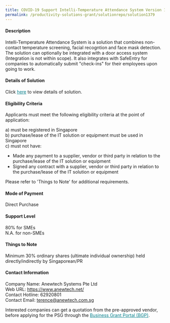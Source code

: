 ```yaml
---
title: COVID-19 Support Intelli-Temperature Attendance System Version 1.0.3-Package D (Cloud - 1 unit)
permalink: /productivity-solutions-grant/solutionrepo/solution1379
---
```


#### Description

Intelli-Temperature Attendance System is a solution that combines non-contact temperature screening, facial recogntion and face mask detection. The solution can optionally be integrated with a door access system (Integration is not within scope). It also integrates with SafeEntry for companies to automatically submit "check-ins" for their employees upon going to work.

#### Details of Solution

Click <a href='https://govassist.gobusiness.gov.sg/images/psg/Desensitised_Anewtech_Systems_Annex_3_Part_4.pdf' style='color:#037e8a'>here</a> to view details of solution.

#### Eligibility Criteria

Applicants must meet the following eligibility criteria at the point of application:

a) must be registered in Singapore <br>
b) purchase/lease of the IT solution or equipment must be used in Singapore <br>
c) must not have:
- Made any payment to a supplier, vendor or third party in relation to the purchase/lease of the IT solution or equipment
- Signed any contract with a supplier, vendor or third party in relation to the purchase/lease of the IT solution or equipment

Please refer to 'Things to Note' for additional requirements.

#### Mode of Payment
Direct Purchase

#### Support Level
80% for SMEs <br>
N.A. for non-SMEs

#### Things to Note
Minimum 30% ordinary shares (ultimate individual ownership) held directly/indirectly by Singaporean/PR

#### Contact Information
Company Name: Anewtech Systems Pte Ltd<br>Web URL: https://www.anewtech.net/<br>Contact Hotline: 62920801<br>Contact Email: terence@anewtech.com.sg<br>

Interested companies can get a quotation from the pre-approved vendor, before applying for the PSG through the <a target='_blank' style='color:#037e8a' href='https://www.businessgrants.gov.sg/'>Business Grant Portal (BGP)</a>.
